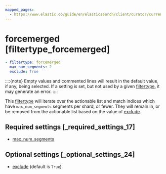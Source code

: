 ```yaml
---
mapped_pages:
  - https://www.elastic.co/guide/en/elasticsearch/client/curator/current/filtertype_forcemerged.html
---
```


# forcemerged [filtertype_forcemerged]

```yaml
- filtertype: forcemerged
  max_num_segments: 2
  exclude: True
```

::::{note}
Empty values and commented lines will result in the default value, if any, being selected.  If a setting is set, but not used by a given [filtertype](/reference/filtertype.md), it may generate an error.
::::


This [filtertype](/reference/filtertype.md) will iterate over the actionable list and match indices which have `max_num_segments` segments per shard, or fewer.  They will remain in, or be removed from the actionable list based on the value of [exclude](/reference/fe_exclude.md).

## Required settings [_required_settings_17]

* [max_num_segments](/reference/fe_max_num_segments.md)


## Optional settings [_optional_settings_24]

* [exclude](/reference/fe_exclude.md) (default is `True`)


